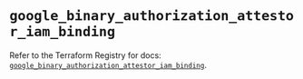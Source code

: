 # `google_binary_authorization_attestor_iam_binding`

Refer to the Terraform Registry for docs: [`google_binary_authorization_attestor_iam_binding`](https://registry.terraform.io/providers/hashicorp/google/6.14.1/docs/resources/binary_authorization_attestor_iam_binding).
